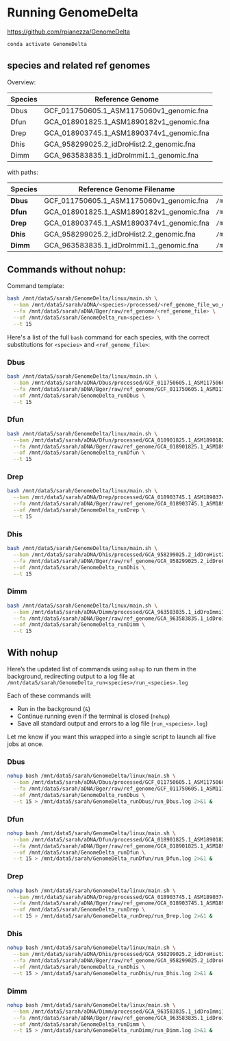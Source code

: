 # Running GenomeDelta

https://github.com/rpianezza/GenomeDelta

```bash
conda activate GenomeDelta
```

## species and related ref genomes

Overview:

| Species | Reference Genome                            |
| ------- | ------------------------------------------- |
| Dbus    | GCF\_011750605.1\_ASM1175060v1\_genomic.fna |
| Dfun    | GCA\_018901825.1\_ASM1890182v1\_genomic.fna |
| Drep    | GCA\_018903745.1\_ASM1890374v1\_genomic.fna |
| Dhis    | GCA\_958299025.2\_idDroHist2.2\_genomic.fna |
| Dimm    | GCA\_963583835.1\_idDroImmi1.1\_genomic.fna |

with paths:

| Species  | Reference Genome Filename                   | Reference Genome Path                                                                | BAM File Path                                                                                                                                          | BAM Filename                                                          |
| -------- | ------------------------------------------- | ------------------------------------------------------------------------------------ | ------------------------------------------------------------------------------------------------------------------------------------------------------ | --------------------------------------------------------------------- |
| **Dbus** | GCF\_011750605.1\_ASM1175060v1\_genomic.fna | `/mnt/data5/sarah/aDNA/Bger/raw/ref_genome/GCF_011750605.1_ASM1175060v1_genomic.fna` | `/mnt/data5/sarah/aDNA/Dbus/processed/GCF_011750605.1_ASM1175060v1_genomic/mapped/Dbus_combined.fastq_GCF_011750605.1_ASM1175060v1_genomic_sorted.bam` | `Dbus_combined.fastq_GCF_011750605.1_ASM1175060v1_genomic_sorted.bam` |
| **Dfun** | GCA\_018901825.1\_ASM1890182v1\_genomic.fna | `/mnt/data5/sarah/aDNA/Bger/raw/ref_genome/GCA_018901825.1_ASM1890182v1_genomic.fna` | `/mnt/data5/sarah/aDNA/Dfun/processed/GCA_018901825.1_ASM1890182v1_genomic/mapped/Dfun_combined.fastq_GCA_018901825.1_ASM1890182v1_genomic_sorted.bam` | `Dfun_combined.fastq_GCA_018901825.1_ASM1890182v1_genomic_sorted.bam` |
| **Drep** | GCA\_018903745.1\_ASM1890374v1\_genomic.fna | `/mnt/data5/sarah/aDNA/Bger/raw/ref_genome/GCA_018903745.1_ASM1890374v1_genomic.fna` | `/mnt/data5/sarah/aDNA/Drep/processed/GCA_018903745.1_ASM1890374v1_genomic/mapped/Drep_combined.fastq_GCA_018903745.1_ASM1890374v1_genomic_sorted.bam` | `Drep_combined.fastq_GCA_018903745.1_ASM1890374v1_genomic_sorted.bam` |
| **Dhis** | GCA\_958299025.2\_idDroHist2.2\_genomic.fna | `/mnt/data5/sarah/aDNA/Bger/raw/ref_genome/GCA_958299025.2_idDroHist2.2_genomic.fna` | `/mnt/data5/sarah/aDNA/Dhis/processed/GCA_958299025.2_idDroHist2.2_genomic/mapped/Dhis_combined.fastq_GCA_958299025.2_idDroHist2.2_genomic_sorted.bam` | `Dhis_combined.fastq_GCA_958299025.2_idDroHist2.2_genomic_sorted.bam` |
| **Dimm** | GCA\_963583835.1\_idDroImmi1.1\_genomic.fna | `/mnt/data5/sarah/aDNA/Bger/raw/ref_genome/GCA_963583835.1_idDroImmi1.1_genomic.fna` | `/mnt/data5/sarah/aDNA/Dimm/processed/GCA_963583835.1_idDroImmi1.1_genomic/mapped/Dimm_combined.fastq_GCA_963583835.1_idDroImmi1.1_genomic_sorted.bam` | `Dimm_combined.fastq_GCA_963583835.1_idDroImmi1.1_genomic_sorted.bam` |



## Commands without nohup:

Command template:

```bash
bash /mnt/data5/sarah/GenomeDelta/linux/main.sh \
  --bam /mnt/data5/sarah/aDNA/<species>/processed/<ref_genome_file_wo_extension>/mapped/<species>_combined.fastq_<ref_genome_file_wo_extension>_sorted.bam \
  --fa /mnt/data5/sarah/aDNA/Bger/raw/ref_genome/<ref_genome_file> \
  --of /mnt/data5/sarah/GenomeDelta_run<species> \
  --t 15
```

Here's a list of the full `bash` command for each species, with the correct substitutions for `<species>` and `<ref_genome_file>`:

### **Dbus**

```bash
bash /mnt/data5/sarah/GenomeDelta/linux/main.sh \
  --bam /mnt/data5/sarah/aDNA/Dbus/processed/GCF_011750605.1_ASM1175060v1_genomic/mapped/Dbus_combined.fastq_GCF_011750605.1_ASM1175060v1_genomic_sorted.bam \
  --fa /mnt/data5/sarah/aDNA/Bger/raw/ref_genome/GCF_011750605.1_ASM1175060v1_genomic.fna \
  --of /mnt/data5/sarah/GenomeDelta_runDbus \
  --t 15
```

### **Dfun**

```bash
bash /mnt/data5/sarah/GenomeDelta/linux/main.sh \
  --bam /mnt/data5/sarah/aDNA/Dfun/processed/GCA_018901825.1_ASM1890182v1_genomic/mapped/Dfun_combined.fastq_GCA_018901825.1_ASM1890182v1_genomic_sorted.bam \
  --fa /mnt/data5/sarah/aDNA/Bger/raw/ref_genome/GCA_018901825.1_ASM1890182v1_genomic.fna \
  --of /mnt/data5/sarah/GenomeDelta_runDfun \
  --t 15
```

### **Drep**

```bash
bash /mnt/data5/sarah/GenomeDelta/linux/main.sh \
  --bam /mnt/data5/sarah/aDNA/Drep/processed/GCA_018903745.1_ASM1890374v1_genomic/mapped/Drep_combined.fastq_GCA_018903745.1_ASM1890374v1_genomic_sorted.bam \
  --fa /mnt/data5/sarah/aDNA/Bger/raw/ref_genome/GCA_018903745.1_ASM1890374v1_genomic.fna \
  --of /mnt/data5/sarah/GenomeDelta_runDrep \
  --t 15
```

### **Dhis**

```bash
bash /mnt/data5/sarah/GenomeDelta/linux/main.sh \
  --bam /mnt/data5/sarah/aDNA/Dhis/processed/GCA_958299025.2_idDroHist2.2_genomic/mapped/Dhis_combined.fastq_GCA_958299025.2_idDroHist2.2_genomic_sorted.bam \
  --fa /mnt/data5/sarah/aDNA/Bger/raw/ref_genome/GCA_958299025.2_idDroHist2.2_genomic.fna \
  --of /mnt/data5/sarah/GenomeDelta_runDhis \
  --t 15
```

### **Dimm**

```bash
bash /mnt/data5/sarah/GenomeDelta/linux/main.sh \
  --bam /mnt/data5/sarah/aDNA/Dimm/processed/GCA_963583835.1_idDroImmi1.1_genomic/mapped/Dimm_combined.fastq_GCA_963583835.1_idDroImmi1.1_genomic_sorted.bam \
  --fa /mnt/data5/sarah/aDNA/Bger/raw/ref_genome/GCA_963583835.1_idDroImmi1.1_genomic.fna \
  --of /mnt/data5/sarah/GenomeDelta_runDimm \
  --t 15
```

## With nohup

Here’s the updated list of commands using `nohup` to run them in the background, redirecting output to a log file at `/mnt/data5/sarah/GenomeDelta_run<species>/run_<species>.log`

Each of these commands will:

* Run in the background (`&`)
* Continue running even if the terminal is closed (`nohup`)
* Save all standard output and errors to a log file (`run_<species>.log`)

Let me know if you want this wrapped into a single script to launch all five jobs at once.

### **Dbus**

```bash
nohup bash /mnt/data5/sarah/GenomeDelta/linux/main.sh \
  --bam /mnt/data5/sarah/aDNA/Dbus/processed/GCF_011750605.1_ASM1175060v1_genomic/mapped/Dbus_combined.fastq_GCF_011750605.1_ASM1175060v1_genomic_sorted.bam \
  --fa /mnt/data5/sarah/aDNA/Bger/raw/ref_genome/GCF_011750605.1_ASM1175060v1_genomic.fna \
  --of /mnt/data5/sarah/GenomeDelta_runDbus \
  --t 15 > /mnt/data5/sarah/GenomeDelta_runDbus/run_Dbus.log 2>&1 &
```

### **Dfun**

```bash
nohup bash /mnt/data5/sarah/GenomeDelta/linux/main.sh \
  --bam /mnt/data5/sarah/aDNA/Dfun/processed/GCA_018901825.1_ASM1890182v1_genomic/mapped/Dfun_combined.fastq_GCA_018901825.1_ASM1890182v1_genomic_sorted.bam \
  --fa /mnt/data5/sarah/aDNA/Bger/raw/ref_genome/GCA_018901825.1_ASM1890182v1_genomic.fna \
  --of /mnt/data5/sarah/GenomeDelta_runDfun \
  --t 15 > /mnt/data5/sarah/GenomeDelta_runDfun/run_Dfun.log 2>&1 &
```

### **Drep**

```bash
nohup bash /mnt/data5/sarah/GenomeDelta/linux/main.sh \
  --bam /mnt/data5/sarah/aDNA/Drep/processed/GCA_018903745.1_ASM1890374v1_genomic/mapped/Drep_combined.fastq_GCA_018903745.1_ASM1890374v1_genomic_sorted.bam \
  --fa /mnt/data5/sarah/aDNA/Bger/raw/ref_genome/GCA_018903745.1_ASM1890374v1_genomic.fna \
  --of /mnt/data5/sarah/GenomeDelta_runDrep \
  --t 15 > /mnt/data5/sarah/GenomeDelta_runDrep/run_Drep.log 2>&1 &
```

### **Dhis**

```bash
nohup bash /mnt/data5/sarah/GenomeDelta/linux/main.sh \
  --bam /mnt/data5/sarah/aDNA/Dhis/processed/GCA_958299025.2_idDroHist2.2_genomic/mapped/Dhis_combined.fastq_GCA_958299025.2_idDroHist2.2_genomic_sorted.bam \
  --fa /mnt/data5/sarah/aDNA/Bger/raw/ref_genome/GCA_958299025.2_idDroHist2.2_genomic.fna \
  --of /mnt/data5/sarah/GenomeDelta_runDhis \
  --t 15 > /mnt/data5/sarah/GenomeDelta_runDhis/run_Dhis.log 2>&1 &
```

### **Dimm**

```bash
nohup bash /mnt/data5/sarah/GenomeDelta/linux/main.sh \
  --bam /mnt/data5/sarah/aDNA/Dimm/processed/GCA_963583835.1_idDroImmi1.1_genomic/mapped/Dimm_combined.fastq_GCA_963583835.1_idDroImmi1.1_genomic_sorted.bam \
  --fa /mnt/data5/sarah/aDNA/Bger/raw/ref_genome/GCA_963583835.1_idDroImmi1.1_genomic.fna \
  --of /mnt/data5/sarah/GenomeDelta_runDimm \
  --t 15 > /mnt/data5/sarah/GenomeDelta_runDimm/run_Dimm.log 2>&1 &
```